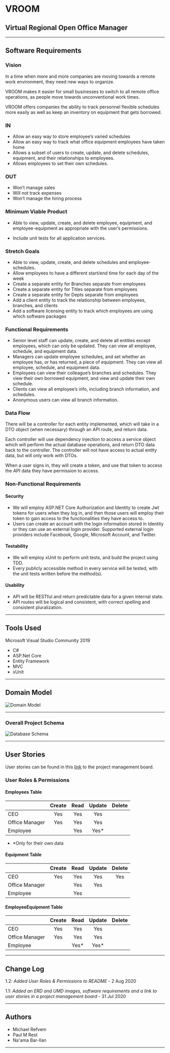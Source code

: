 # VROOM

## Virtual Regional Open Office Manager

---

## Software Requirements

### Vision

In a time when more and more companies are moving towards a remote work environment, they need new ways to organize. 

VROOM makes it easier for small businesses to switch to all remote office operations, as people move towards unconventional work times.

VROOM offers companies the ability to track personnel flexible schedules more easily as well as keep an inventory on equipment that gets borrowed. 

### IN
  * Allow an easy way to store employee’s varied schedules
  * Allow an easy way to track what office equipment employees have taken home
  * Allows a subset of users to create, update, and delete schedules, equipment, and their relationships to employees.
  * Allows employees to set their own schedules.
  
###  OUT
  * Won’t manage sales
  * Will not track expenses
  * Won’t manage the hiring process

###  Minimum Viable Product 
* Able to view, update, create, and delete employee,  equipment, and employee-equipment as appropriate with the user’s permissions. 

* Include unit tests for all application services. 

### Stretch Goals

* Able to view, update, create, and delete schedules and employee-schedules. 
* Allow employees to have a different start/end time for each day of the week
* Create a separate entity for Branches separate from employees
* Create a separate entity for Titles separate from employees
* Create a separate entity for Depts separate from employees
* Add a client entity to track the relationship between employees, branches, and clients
* Add a software licensing entity to track which employees are using which software packages

### Functional Requirements
* Senior level staff can update, create, and delete all entities except employees, which can only be updated. They can view all employee, schedule, and equipment data.
* Managers can update employee schedules, and set whether an employee has, or has returned, a piece of equipment. They can view all employee, schedule, and equipment data.
* Employees can view their colleague’s branches and schedules. They view their own borrowed equipment, and view and update their own schedule.
* Clients can view all employee’s info, including branch information, and schedules.
* Anonymous users can view all branch information.

### Data Flow
There will be a controller for each entity implemented, which will take in a DTO object (when necessary) through an API route, and return data.

Each controller will use dependency injection to access a service object which will perform the actual database operations, and return DTO data back to the controller. The controller will not have access to actual entity data, but will only work with DTOs.

When a user signs in, they will create a token, and use that token to access the API data they have permission to access.

### Non-Functional Requirements 

#### Security

* We will employ ASP.NET Core Authorization and Identity to create Jwt tokens for users when they log in, and then those users will employ their token to gain access to the functionalities they have access to.
* Users can create an account with the login information stored in Identity or they can use an external login provider. Supported external login providers include Facebook, Google, Microsoft Account, and Twitter.

#### Testability

* We will employ xUnit to perform unit tests, and build the project using TDD.
* Every publicly accessible method in every service will be tested, with the unit tests written before the method(s).

#### Usability

* API will be RESTful and return predictable data for a given internal state.
* API routes will be logical and consistent, with correct spelling and consistent pluralization.

---

## Tools Used
Microsoft Visual Studio Community 2019 

- C#
- ASP.Net Core
- Entity Framework
- MVC
- xUnit


---
## Domain Model


![Domain Model](https://github.com/NaamaBarIlan/VROOM/blob/Staging/Assets/VROOM%20UMD.png)

---

### Overall Project Schema

![Database Schema](https://github.com/NaamaBarIlan/VROOM/blob/Staging/Assets/VROOM%20ERD.png)

---


## User Stories

User stories can be found in this [link](https://trello.com/b/x6A2dKi8/vroom-401-cf) to the project management board.

### User Roles & Permissions

#### Employees Table

| | Create | Read  | Update | Delete |
| ------------- |:-------------:| :-----:|:-------------:| :-----:|
| CEO  | Yes | Yes | Yes |  |
| Office Manager    | Yes | Yes | Yes |  |
| Employee  |  | Yes | Yes* |  |
* *Only for their own data

#### Equipment Table

| | Create | Read  | Update | Delete |
| ------------- |:-------------:| :-----:|:-------------:| :-----:|
| CEO  | Yes | Yes | Yes | Yes |
| Office Manager    |  | Yes | Yes |  |
| Employee  |  | Yes |  |  |

#### EmployeeEquipment Table

| | Create | Read  | Update | Delete |
| ------------- |:-------------:| :-----:|:-------------:| :-----:|
| CEO  | Yes | Yes | Yes |  |
| Office Manager    | Yes | Yes | Yes |  |
| Employee  |  | Yes* | Yes* |  |

---

## Change Log

1.2: *Added User Roles & Permissions to README* - 2 Aug 2020

1.1: *Added an ERD and UMD images, software requirements and a link to user stories in a project management board* - 31 Jul 2020  

---

## Authors

* Michael Refvem
* Paul M Rest
* Na'ama Bar-Ilan

---
